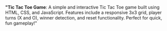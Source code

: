 
**"Tic Tac Toe Game**: A simple and interactive Tic Tac Toe game built using HTML, CSS, and JavaScript. Features include a responsive 3x3 grid, player turns (X and O), winner detection, and reset functionality. Perfect for quick, fun gameplay!"
